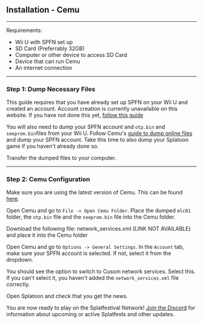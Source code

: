 ## Installation - Cemu

---

Requirements:

- Wii U with SPFN set up
- SD Card (Preferrably 32GB)
- Computer or other device to access SD Card
- Device that can run Cemu
- An internet connection

---

### Step 1: Dump Necessary Files

This guide requires that you have already set up SPFN on your Wii U and created an account. Account creation is currently unavailable on this website. If you have not done this yet, [follow this guide](/guides?guide=install-wiiu)

You will also need to dump your SPFN account and `otp.bin` and `seeprom.bin`files from your Wii U. Follow Cemu's [guide to dump online files](https://cemu.cfw.guide/using-dumpling.html#online-files) and dump your SPFN account. Take this time to also dump your Splatoon game if you haven't already done so.

Transfer the dumped files to your computer.

---

### Step 2: Cemu Configuration

Make sure you are using the latest version of Cemu. This can be found [here](https://github.com/cemu-project/Cemu/releases). 

Open Cemu and go to `File -> Open Cemu Folder`. Place the dumped `mlc01` folder, the `otp.bin` file and the `seeprom.bin` file into the Cemu folder.

Download the following file: network_services.xml (LINK NOT AVAILABLE) and place it into the Cemu folder

Open Cemu and go to `Options -> General Settings`. In the `Account` tab, make sure your SPFN account is selected. If not, select it from the dropdown.

You should see the option to switch to Cusom network services. Select this. If you can't select it, you haven't added the `network_services.xml` file correctly.

Open Splatoon and check that you get the news.

You are now ready to play on the Splatfestival Network! [Join the Discord](https://discord.gg/grMSxZf) for information about upcoming or active Splatfests and other updates.